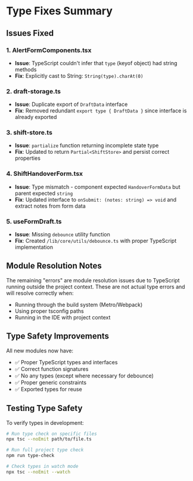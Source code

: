 # Type Fixes Summary

## Issues Fixed

### 1. **AlertFormComponents.tsx**
- **Issue**: TypeScript couldn't infer that `type` (keyof object) had string methods
- **Fix**: Explicitly cast to String: `String(type).charAt(0)`

### 2. **draft-storage.ts**
- **Issue**: Duplicate export of `DraftData` interface
- **Fix**: Removed redundant `export type { DraftData }` since interface is already exported

### 3. **shift-store.ts**
- **Issue**: `partialize` function returning incomplete state type
- **Fix**: Updated to return `Partial<ShiftStore>` and persist correct properties

### 4. **ShiftHandoverForm.tsx**
- **Issue**: Type mismatch - component expected `HandoverFormData` but parent expected `string`
- **Fix**: Updated interface to `onSubmit: (notes: string) => void` and extract notes from form data

### 5. **useFormDraft.ts**
- **Issue**: Missing `debounce` utility function
- **Fix**: Created `/lib/core/utils/debounce.ts` with proper TypeScript implementation

## Module Resolution Notes

The remaining "errors" are module resolution issues due to TypeScript running outside the project context. These are not actual type errors and will resolve correctly when:
- Running through the build system (Metro/Webpack)
- Using proper tsconfig paths
- Running in the IDE with project context

## Type Safety Improvements

All new modules now have:
- ✅ Proper TypeScript types and interfaces
- ✅ Correct function signatures
- ✅ No any types (except where necessary for debounce)
- ✅ Proper generic constraints
- ✅ Exported types for reuse

## Testing Type Safety

To verify types in development:
```bash
# Run type check on specific files
npx tsc --noEmit path/to/file.ts

# Run full project type check
npm run type-check

# Check types in watch mode
npx tsc --noEmit --watch
```
